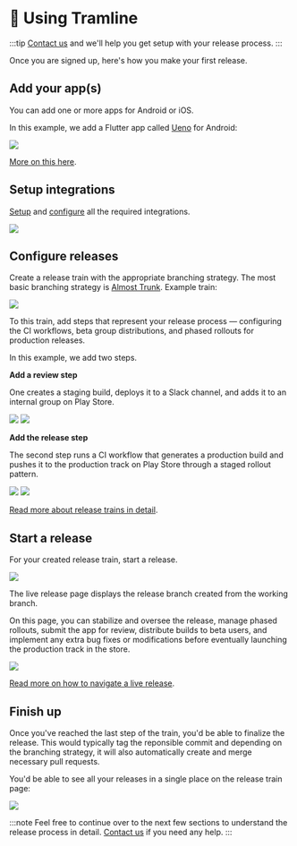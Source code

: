 ---
---

# 🚀 Using Tramline

:::tip
[Contact us](/getting-support) and we'll help you get setup with your release process.
:::

Once you are signed up, here's how you make your first release.

## Add your app(s)

You can add one or more apps for Android or iOS.

In this example, we add a Flutter app called [Ueno](https://github.com/tramlinehq/ueno) for Android:

![](/img/create-new-app.png)

[More on this here](app).

## Setup integrations

[Setup](/integrations) and [configure](app-configuration) all the required integrations.

![](/img/add-integrations-new-app.png)

## Configure releases

Create a release train with the appropriate branching strategy. The most basic branching strategy is [Almost Trunk](/branching-strategies). Example train:

![](/img/sample-train.png)

To this train, add steps that represent your release process — configuring the CI workflows, beta group distributions, and phased rollouts for production releases.

In this example, we add two steps.

**Add a review step**

One creates a staging build, deploys it to a Slack channel, and adds it to an internal group on Play Store.

![](/img/review-step-short.png)
![](/img/staging-distributions.png)

**Add the release step**

The second step runs a CI workflow that generates a production build and pushes it to the production track on Play Store through a staged rollout pattern.

![](/img/release-step-short.png)
![](/img/prod-distributions.png)

[Read more about release trains in detail](release-trains).

## Start a release

For your created release train, start a release.

![](/img/start-release.png)

The live release page displays the release branch created from the working branch.

On this page, you can stabilize and oversee the release, manage phased rollouts, submit the app for review, distribute builds to beta users, and implement any extra bug fixes or modifications before eventually launching the production track in the store.

![](/img/live-release.png)

[Read more on how to navigate a live release](live-release).

## Finish up

Once you've reached the last step of the train, you'd be able to finalize the release. This would typically tag the reponsible commit and depending on the branching strategy, it will also automatically create and merge necessary pull requests.

You'd be able to see all your releases in a single place on the release train page:

![](/img/previous-release.png)

:::note
Feel free to continue over to the next few sections to understand the release process in detail. [Contact us](/getting-support) if you need any help.
:::
